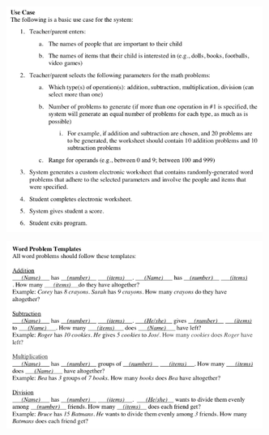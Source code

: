 ![img](https://github.com/KoJunHee/Word-Problem-Generator/blob/master/WPG01.png)

![img](https://github.com/KoJunHee/Word-Problem-Generator/blob/master/WPG02.png)